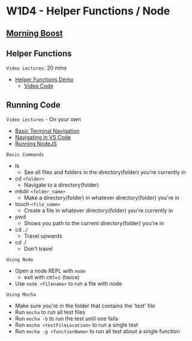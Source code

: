 # W1D4 - Helper Functions / Node

## [Morning Boost]

## Helper Functions

`Video Lectures`: 20 mins

- [Helper Functions Demo]
  - [Video Code](./code-it-out/helperFunction.js)

## Running Code

`Video Lectures` - On your own

- [Basic Terminal Navigation]
- [Navigating in VS Code]
- [Running NodeJS]

`Basic Commands`

- ls
  - See all files and folders in the directory(folder) you're currently in
- cd `<folder>`
  - Navigate to a directory(folder)
- mkdir `<folder_name>`
  - Make a directory(folder) in whatever directory(folder) you're in
- touch `<file_name>`
  - Create a file in whatever directory(folder) you're currently in
- pwd
  - Shows you path to the current directory(folder) you're in
- cd ../
  - Travel upwards
- cd ./
  - Don't travel

`Using Node`

- Open a node REPL with `node`
  - exit with ctrl+c (twice)
- Use `node <filename>` to run a file with node

`Using Mocha`

- Make sure you're in the folder that contains the 'test' file
- Run `mocha` to run all test files
- Run `mocha -b` to run the test until one fails
- Run `mocha <testFileLocation>` to run a single test
- Run `mocha -g <functionName>` to run all test about a single function

[Morning Boost]: https://open.appacademy.io/learn/js-py---may-2022-cohort-1-online/week-1-may-2022-cohort-1-online/thursday-morning-boost
[Helper Functions Demo]: https://open.appacademy.io/learn/js-py---may-2022-cohort-1-online/week-1-may-2022-cohort-1-online/helper-functions-demo
[Basic Terminal Navigation]: https://open.appacademy.io/learn/js-py---may-2022-cohort-1-online/week-2-may-2022-cohort-1-online/basic-terminal-navigation
[Navigating in VS Code]: https://open.appacademy.io/learn/js-py---may-2022-cohort-1-online/week-2-may-2022-cohort-1-online/navigating-in-vs-code
[Running NodeJS]: https://open.appacademy.io/learn/js-py---may-2022-cohort-1-online/week-2-may-2022-cohort-1-online/running-nodejs
